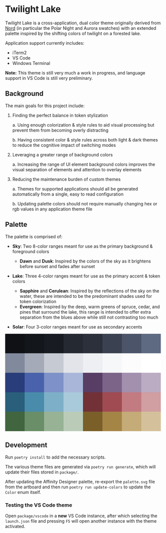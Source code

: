 # Twilight Lake

Twilight Lake is a cross-application, dual color theme
originally derived from [Nord](https://www.nordtheme.com/) (in particular the Polar Night and Aurora swatches)
with an extended palette inspired by the shifting colors of twilight
on a forested lake.

Application support currently includes:

- iTerm2
- VS Code
- Windows Terminal

**Note:** This theme is still very much a work in progress, and language
support in VS Code is still very preliminary.

## Background

The main goals for this project include:

1. Finding the perfect balance in token stylization

    a. Using enough colorization & style rules to aid visual processing but
     prevent them from becoming overly distracting

    b. Having consistent color & style rules across both light & dark themes to
    reduce the cognitive impact of switching modes

2. Leveraging a greater range of background colors

    a. Increasing the range of UI element background colors improves the visual
    separation of elements and attention to overlay elements

3. Reducing the maintenance burden of custom themes

    a. Themes for supported applications should all be generated automatically
    from a single, easy to read configuration

    b. Updating palette colors should not require manually changing hex or rgb values
    in any application theme file

## Palette

The palette is comprised of:

- **Sky**: Two 8-color ranges meant for use as the primary background & foreground colors
    - **Dawn** and **Dusk**: Inspired by the colors of the sky as it brightens before sunset and fades after sunset

- **Lake**: Three 4-color ranges meant for use as the primary accent & token colors
    - **Sapphire** and **Cerulean**: Inspired by the reflections of the sky on the water,
    these are intended to be the predominant shades used for token colorization
    - **Evergreen**: Inspired by the deep, warm greens of spruce, cedar, and pines that surround the lake, this range is intended to offer extra separation
    from the blues above while still not contrasting too much

- **Solar**: Four 3-color ranges meant for use as secondary accents

![Palette colors](./design/palette.svg)

## Development

Run `poetry install` to add the necessary scripts.

The various theme files are generated via `poetry run generate`,
which will update their files stored in `package/`.

After updating the Affinity Designer palette, re-export the `palette.svg` file
from the artboard and then run `poetry run update-colors` to update the `Color` enum itself.

### Testing the VS Code theme

Open `package/vscode` in a **new** VS Code instance, after which selecting the `launch.json`
file and pressing `F5` will open another instance with the theme activated.

